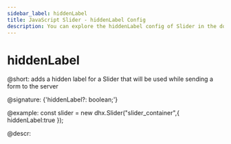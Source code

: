 ```yaml
---
sidebar_label: hiddenLabel
title: JavaScript Slider - hiddenLabel Config 
description: You can explore the hiddenLabel config of Slider in the documentation of the DHTMLX JavaScript UI library. Browse developer guides and API reference, try out code examples and live demos, and download a free 30-day evaluation version of DHTMLX Suite 7.
---
```


# hiddenLabel

@short: adds a hidden label for a Slider that will be used while sending a form to the server

@signature: {'hiddenLabel?: boolean;'}

@example:
const slider = new dhx.Slider("slider_container",{
    hiddenLabel:true
});

@descr:

[comment]: # (@related: slider/initializing_slider.md#configuration-properties)
